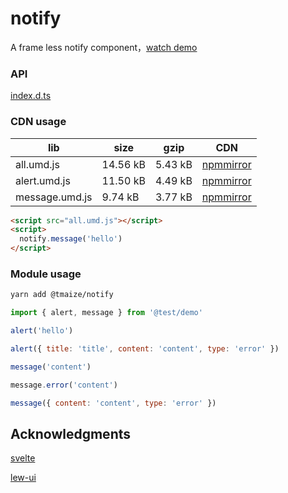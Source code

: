 # notify

A frame less notify component，[watch demo](https://tmaize.github.io/notify/)

### API

[index.d.ts](https://github.com/TMaize/notify/blob/master/src/lib/index.d.ts)

### CDN usage

| lib            | size     | gzip    | CDN                                                                                        |
| -------------- | -------- | ------- | ------------------------------------------------------------------------------------------ |
| all.umd.js     | 14.56 kB | 5.43 kB | [npmmirror](https://registry.npmmirror.com/@tmaize/notify/0.2.0/files/dist/all.umd.js)     |
| alert.umd.js   | 11.50 kB | 4.49 kB | [npmmirror](https://registry.npmmirror.com/@tmaize/notify/0.2.0/files/dist/alert.umd.js)   |
| message.umd.js | 9.74 kB  | 3.77 kB | [npmmirror](https://registry.npmmirror.com/@tmaize/notify/0.2.0/files/dist/message.umd.js) |

```html
<script src="all.umd.js"></script>
<script>
  notify.message('hello')
</script>
```

### Module usage

```bash
yarn add @tmaize/notify
```

```js
import { alert, message } from '@test/demo'

alert('hello')

alert({ title: 'title', content: 'content', type: 'error' })

message('content')

message.error('content')

message({ content: 'content', type: 'error' })
```

## Acknowledgments

[svelte](https://svelte.dev/)

[lew-ui](https://github.com/lewkamtao/lew-ui/blob/main/packages/directives/message/styles/index.scss)
